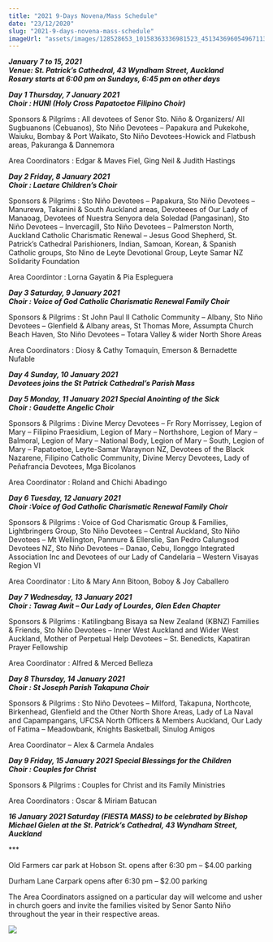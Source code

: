 ```yaml
---
title: "2021 9-Days Novena/Mass Schedule"
date: "23/12/2020"
slug: "2021-9-days-novena-mass-schedule"
imageUrl: "assets/images/128528653_10158363336981523_451343696054967113_o.jpg"
---
```


**_January 7 to 15, 2021  
Venue: St. Patrick’s Cathedral, 43 Wyndham Street, Auckland  
Rosary starts at 6:00 pm on Sundays, 6:45 pm on other days_**

**_Day 1 Thursday, 7 January 2021  
Choir : HUNI (Holy Cross Papatoetoe Filipino Choir)_**

Sponsors & Pilgrims : All devotees of Senor Sto. Niño & Organizers/ All Sugbuanons (Cebuanos), Sto Niño Devotees – Papakura and Pukekohe, Waiuku, Bombay & Port Waikato, Sto Niño Devotees-Howick and Flatbush areas, Pakuranga & Dannemora

Area Coordinators : Edgar & Maves Fiel, Ging Neil & Judith Hastings

**_Day 2 Friday, 8 January 2021  
Choir : Laetare Children’s Choir_**

Sponsors & Pilgrims : Sto Niño Devotees – Papakura, Sto Niño Devotees – Manurewa, Takanini & South Auckland areas, Devoteees of Our Lady of Manaoag, Devotees of Nuestra Senyora dela Soledad (Pangasinan), Sto Niño Devotees – Invercagill, Sto Niño Devotees – Palmerston North, Auckland Catholic Charismatic Renewal – Jesus Good Shepherd, St. Patrick’s Cathedral Parishioners, Indian, Samoan, Korean, & Spanish Catholic groups, Sto Nino de Leyte Devotional Group, Leyte Samar NZ Solidarity Foundation

Area Coordintor : Lorna Gayatin & Pia Espleguera

**_Day 3 Saturday, 9 January 2021  
Choir : Voice_ _of God Catholic Charismatic Renewal Family Choir_**

Sponsors & Pilgrims : St John Paul II Catholic Community – Albany, Sto Niño Devotees – Glenfield & Albany areas, St Thomas More, Assumpta Church Beach Haven, Sto Niño Devotees – Totara Valley & wider North Shore Areas

Area Coordinators : Diosy & Cathy Tomaquin, Emerson & Bernadette Nufable

**_Day 4 Sunday, 10 January 2021  
Devotees joins the St Patrick Cathedral’s Parish Mass_**

**_Day 5 Monday, 11 January 2021 Special Anointing of the Sick  
Choir : Gaudette Angelic Choir_**

Sponsors & Pilgrims : Divine Mercy Devotees – Fr Rory Morrissey, Legion of Mary – Filipino Praesidium, Legion of Mary – Northshore, Legion of Mary – Balmoral, Legion of Mary – National Body, Legion of Mary – South, Legion of Mary – Papatoetoe, Leyte-Samar Waraynon NZ, Devotees of the Black Nazarene, Filipino Catholic Community, Divine Mercy Devotees, Lady of Peñafrancia Devotees, Mga Bicolanos

Area Coordinator : Roland and Chichi Abadingo

**_Day 6 Tuesday, 12 January 2021  
Choir :Voice of God Catholic Charismatic Renewal Family Choir_**

Sponsors & Pilgrims : Voice of God Charismatic Group & Families, Lightbringers Group, Sto Niño Devotees – Central Auckland, Sto Niño Devotees – Mt Wellington, Panmure & Ellerslie, San Pedro Calungsod Devotees NZ, Sto Niño Devotees – Danao, Cebu, Ilonggo Integrated Association Inc and Devotees of our Lady of Candelaria – Western Visayas Region VI

Area Coordinator : Lito & Mary Ann Bitoon, Boboy & Joy Caballero

**_Day 7 Wednesday, 13 January 2021  
Choir : Tawag Awit – Our Lady of Lourdes, Glen Eden Chapter_**

Sponsors & Pilgrims : Katilingbang Bisaya sa New Zealand (KBNZ) Families & Friends, Sto Niño Devotees – Inner West Auckland and Wider West Auckland, Mother of Perpetual Help Devotees – St. Benedicts, Kapatiran Prayer Fellowship

Area Coordinator : Alfred & Merced Belleza

**_Day 8 Thursday, 14 January 2021  
Choir : St Joseph Parish Takapuna Choir_**

Sponsors & Pilgrims : Sto Niño Devotees – Milford, Takapuna, Northcote, Birkenhead, Glenfield and the Other North Shore Areas, Lady of La Naval and Capampangans, UFCSA North Officers & Members Auckland, Our Lady of Fatima – Meadowbank, Knights Basketball, Sinulog Amigos

Area Coordinator – Alex & Carmela Andales

**_Day 9 Friday, 15 January 2021 Special Blessings for the Children  
Choir : Couples for Christ_**

Sponsors & Pilgrims : Couples for Christ and its Family Ministries

Area Coordinators : Oscar & Miriam Batucan

**_16 January 2021 Saturday (FIESTA MASS) to be celebrated by Bishop Michael Gielen at the St. Patrick’s Cathedral, 43 Wyndham Street, Auckland_**

\*\*\*  
  

Old Farmers car park at Hobson St. opens after 6:30 pm – $4.00 parking

Durham Lane Carpark opens after 6:30 pm – $2.00 parking

The Area Coordinators assigned on a particular day will welcome and usher in church goers and invite the families visited by Senor Santo Niño throughout the year in their respective areas.

[![](https://i0.wp.com/santonino-nz.org/wp-content/uploads/2020/12/128528653_10158363336981523_451343696054967113_o.jpg?resize=724%2C1024&ssl=1)](https://i0.wp.com/santonino-nz.org/wp-content/uploads/2020/12/128528653_10158363336981523_451343696054967113_o.jpg?ssl=1)
